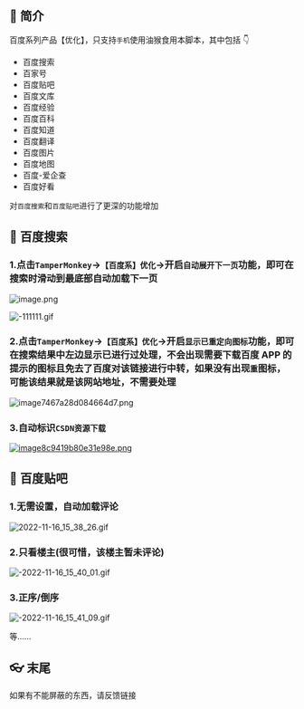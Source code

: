 <!--
 * @Date: 2023-01-09 10:10:53
 * @LastEditors: WhiteSev 893177236@qq.com
 * @LastEditTime: 2023-06-08 10:07:25
 * @FilePath: \油猴\【移动端】-百度系优化\README.md
-->
## 🎈 简介

百度系列产品【优化】，只支持`手机`使用油猴食用本脚本，其中包括 👇

- 百度搜索
- 百家号
- 百度贴吧
- 百度文库
- 百度经验
- 百度百科
- 百度知道
- 百度翻译
- 百度图片
- 百度地图
- 百度-爱企查
- 百度好看

对`百度搜索`和`百度贴吧`进行了更深的功能增加

## 🎃 百度搜索

### 1.点击`TamperMonkey`->`【百度系】优化`->开启`自动展开下一页`功能，即可在搜索时滑动到最底部自动加载下一页

![image.png](https://www.z4a.net/images/2022/11/16/image.png)

![-111111.gif](https://www.z4a.net/images/2022/11/16/-111111.gif)

### 2.点击`TamperMonkey`->`【百度系】优化`->开启`显示已重定向图标`功能，即可在搜索结果中左边显示已进行过处理，不会出现需要下载百度 APP 的提示的图标且免去了百度对该链接进行中转，如果没有出现`重`图标，可能该结果就是该网站地址，不需要处理

![image7467a28d084664d7.png](https://www.z4a.net/images/2022/11/16/image7467a28d084664d7.png)

### 3.自动标识`CSDN资源下载`

[![image8c9419b80e31e98e.png](https://www.z4a.net/images/2022/11/16/image8c9419b80e31e98e.png)](https://www.z4a.net/image/2S85E6)

## 🎃 百度贴吧

### 1.无需设置，自动加载评论

![2022-11-16_15_38_26.gif](https://www.z4a.net/images/2022/11/16/-2022-11-16_15_38_26.gif)

### 2.只看楼主(很可惜，该楼主暂未评论)

![-2022-11-16_15_40_01.gif](https://www.z4a.net/images/2022/11/16/-2022-11-16_15_40_01.gif)

### 3.正序/倒序

![-2022-11-16_15_41_09.gif](https://www.z4a.net/images/2022/11/16/-2022-11-16_15_41_09.gif)

等......

## 👓 末尾

如果有不能屏蔽的东西，请反馈链接
